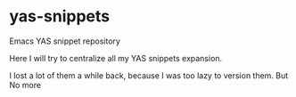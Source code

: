# yas-snippets
Emacs YAS snippet repository

Here I will try to centralize all my YAS snippets expansion.

I lost a lot of them a while back, because I was too lazy to version them. But No more


